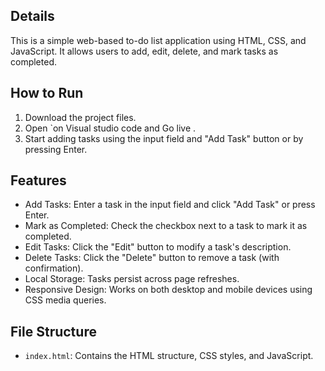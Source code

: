## Details 
This is a simple web-based to-do list application using HTML, CSS, and  JavaScript. It allows users to add, edit, delete, and mark tasks as completed.

## How to Run
1. Download the project files.
2. Open `on Visual studio code and Go live  .
3. Start adding tasks using the input field and "Add Task" button or by pressing Enter.

## Features
- Add Tasks: Enter a task in the input field and click "Add Task" or press Enter.
- Mark as Completed: Check the checkbox next to a task to mark it as completed.
- Edit Tasks: Click the "Edit" button to modify a task's description.
- Delete Tasks: Click the "Delete" button to remove a task (with confirmation).
- Local Storage: Tasks persist across page refreshes.
- Responsive Design: Works on both desktop and mobile devices using CSS media queries.

## File Structure
- `index.html`: Contains the HTML structure, CSS styles, and JavaScript.
